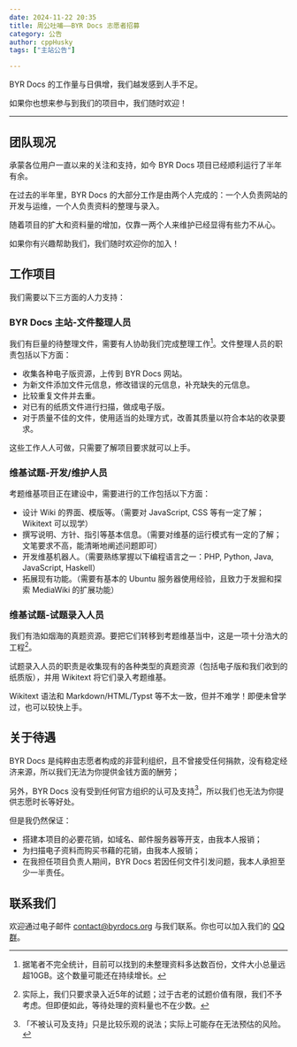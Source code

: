 ```yaml
---
date: 2024-11-22 20:35
title: 周公吐哺——BYR Docs 志愿者招募
category: 公告
author: cppHusky
tags: ["主站公告"]

---
```


BYR Docs 的工作量与日俱增，我们越发感到人手不足。

如果你也想来参与到我们的项目中，我们随时欢迎！

---

<PostDetail>

## 团队现况

承蒙各位用户一直以来的关注和支持，如今 BYR Docs 项目已经顺利运行了半年有余。

在过去的半年里，BYR Docs 的大部分工作是由两个人完成的：一个人负责网站的开发与运维，一个人负责资料的整理与录入。

随着项目的扩大和资料量的增加，仅靠一两个人来维护已经显得有些力不从心。

如果你有兴趣帮助我们，我们随时欢迎你的加入！

## 工作项目

我们需要以下三方面的人力支持：

### BYR Docs 主站-文件整理人员

我们有巨量的待整理文件，需要有人协助我们完成整理工作[^1]。文件整理人员的职责包括以下方面：

- 收集各种电子版资源，上传到 BYR Docs 网站。
- 为新文件添加文件元信息，修改错误的元信息，补充缺失的元信息。
- 比较重复文件并去重。
- 对已有的纸质文件进行扫描，做成电子版。
- 对于质量不佳的文件，使用适当的处理方式，改善其质量以符合本站的收录要求。

这些工作人人可做，只需要了解项目要求就可以上手。

### 维基试题-开发/维护人员

考题维基项目正在建设中，需要进行的工作包括以下方面：

- 设计 Wiki 的界面、模版等。（需要对 JavaScript, CSS 等有一定了解；Wikitext 可以现学）
- 撰写说明、方针、指引等基本信息。（需要对维基的运行模式有一定的了解；文笔要求不高，能清晰地阐述问题即可）
- 开发维基机器人。（需要熟练掌握以下编程语言之一：PHP, Python, Java, JavaScript, Haskell）
- 拓展现有功能。（需要有基本的 Ubuntu 服务器使用经验，且致力于发掘和探索 MediaWiki 的扩展功能）

### 维基试题-试题录入人员

我们有浩如烟海的真题资源。要把它们转移到考题维基当中，这是一项十分浩大的工程[^2]。

试题录入人员的职责是收集现有的各种类型的真题资源（包括电子版和我们收到的纸质版），并用 Wikitext 将它们录入考题维基。

Wikitext 语法和 Markdown/HTML/Typst 等不太一致，但并不难学！即便未曾学过，也可以较快上手。

## 关于待遇

BYR Docs 是纯粹由志愿者构成的非营利组织，且不曾接受任何捐款，没有稳定经济来源，所以我们无法为你提供金钱方面的酬劳；

另外，BYR Docs 没有受到任何官方组织的认可及支持[^3]，所以我们也无法为你提供志愿时长等好处。

但是我仍然保证：

- 搭建本项目的必要花销，如域名、邮件服务器等开支，由我本人报销；
- 为扫描电子资料而购买书藉的花销，由我本人报销；
- 在我担任项目负责人期间，BYR Docs 若因任何文件引发问题，我本人承担至少一半责任。

## 联系我们

欢迎通过电子邮件 [contact@byrdocs.org](mailto:contact@byrdocs.org) 与我们联系。你也可以加入我们的 [QQ 群](https://qm.qq.com/cgi-bin/qm/qr?k=qv9lHWDHq-1alHIoT000jrUth_lWurwv)。

[^1]: 据笔者不完全统计，目前可以找到的未整理资料多达数百份，文件大小总量远超10GB。这个数量可能还在持续增长。

[^2]: 实际上，我们只要求录入近5年的试题；过于古老的试题价值有限，我们不予考虑。但即便如此，等待处理的资料量也不在少数。

[^3]: 「不被认可及支持」只是比较乐观的说法；实际上可能存在无法预估的风险。

</PostDetail>
